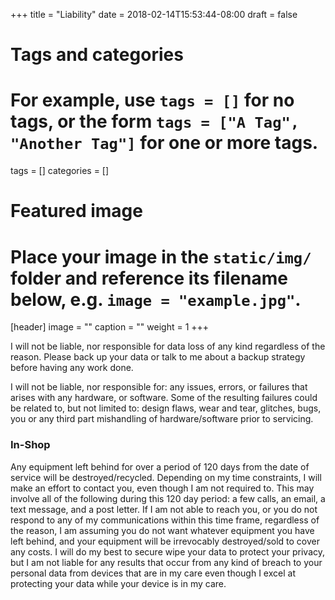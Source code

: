 +++
title = "Liability"
date = 2018-02-14T15:53:44-08:00
draft = false

# Tags and categories
# For example, use `tags = []` for no tags, or the form `tags = ["A Tag", "Another Tag"]` for one or more tags.
tags = []
categories = []

# Featured image
# Place your image in the `static/img/` folder and reference its filename below, e.g. `image = "example.jpg"`.
[header]
image = ""
caption = ""
weight = 1
+++
<p>I will not be liable, nor responsible for data loss of any kind regardless of the reason. Please back up your data or talk to me about a backup strategy before having any work done.</p>

<p>I will not be liable, nor responsible for: any issues, errors, or failures that arises with any hardware, or software. Some of the resulting failures could be related to, but not limited to: design flaws, wear and tear, glitches, bugs, you or any third part mishandling of hardware/software prior to servicing. </p>

<h3>In-Shop</h3>
<p>Any equipment left behind for over a period of 120 days from the date of service will be destroyed/recycled. Depending on my time constraints, I will make an effort to contact you, even though I am not required to. This may involve all of the following during this 120 day period: a few calls, an email, a text message, and a post letter. If I am not able to reach you, or you do not respond to any of my communications within this time frame, regardless of the reason, I am assuming you do not want whatever equipment you have left behind, and your equipment will be irrevocably destroyed/sold to cover any costs. I will do my best to secure wipe your data to protect your privacy, but I am not liable for any results that occur from any kind of breach to your personal data from devices that are in my care even though I excel at protecting your data while your device is in my care.



